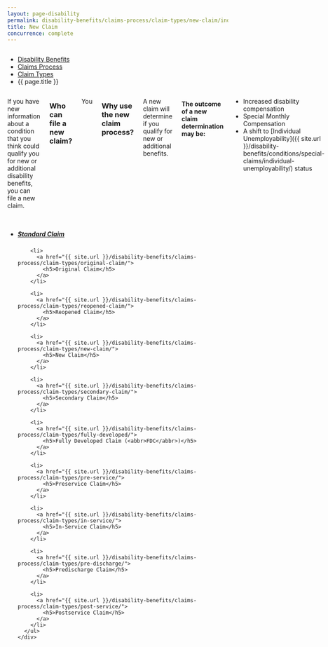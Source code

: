```yaml
---
layout: page-disability
permalink: disability-benefits/claims-process/claim-types/new-claim/index.html
title: New Claim
concurrence: complete
---
```


<div class="splash" markdown="0">
<div class="row" markdown="0">
<div class="small-12 columns" markdown="0">

<ul class="breadcrumbs" role="menubar" aria-label="Primary">
<li class="parent"><a href="{{ site.url }}/disability-benefits/">Disability Benefits</a></li>
<li class="parent"><a href="{{ site.url }}/disability-benefits/claims-process/">Claims Process</a></li>
<li class="parent"><a href="{{ site.url }}/disability-benefits/claims-process/claim-types/">Claim Types</a></li>
<li class="active">{{ page.title }}</li>
</ul>

</div>
</div>
</div>

<div class="section one" markdown="0">
<div class="primary" markdown="0">
<div class="row" markdown="0">
<div class="small-12 columns" markdown="1">

If you have new information about a condition that you think could qualify you for new or additional disability benefits, you can file a new claim. 

### Who can file a new claim? 
You

### Why use the new claim process? 
A new claim will determine if you qualify for new or additional benefits. 

#### The outcome of a new claim determination may be:
- Increased disability compensation
- Special Monthly Compensation
- A shift to [Individual Unemployability]({{ site.url }}/disability-benefits/conditions/special-claims/individual-unemployability/) status

</div>
</div>
</div>

<div class="navigation">
  <div class="row">
    <div class="small-12 columns">
      <ul class="small-block-grid-1 medium-block-grid-3 cards small">
      <li>
        <a href="{{ site.url }}/disability-benefits/claims-process/claim-types/standard-claim/">
          <h5>Standard Claim</h5>
        </a>
      </li>

        <li>
          <a href="{{ site.url }}/disability-benefits/claims-process/claim-types/original-claim/">
            <h5>Original Claim</h5>
          </a>
        </li>

        <li>
          <a href="{{ site.url }}/disability-benefits/claims-process/claim-types/reopened-claim/">
            <h5>Reopened Claim</h5>
          </a>
        </li>

        <li>
          <a href="{{ site.url }}/disability-benefits/claims-process/claim-types/new-claim/">
            <h5>New Claim</h5>
          </a>
        </li>

        <li>
          <a href="{{ site.url }}/disability-benefits/claims-process/claim-types/secondary-claim/">
            <h5>Secondary Claim</h5>
          </a>
        </li>

        <li>
          <a href="{{ site.url }}/disability-benefits/claims-process/claim-types/fully-developed/">
            <h5>Fully Developed Claim (<abbr>FDC</abbr>)</h5>
          </a>
        </li>

        <li>
          <a href="{{ site.url }}/disability-benefits/claims-process/claim-types/pre-service/">
            <h5>Preservice Claim</h5>
          </a>
        </li>

        <li>
          <a href="{{ site.url }}/disability-benefits/claims-process/claim-types/in-service/">
            <h5>In-Service Claim</h5>
          </a>
        </li>

        <li>
          <a href="{{ site.url }}/disability-benefits/claims-process/claim-types/pre-discharge/">
            <h5>Predischarge Claim</h5>
          </a>
        </li>

        <li>
          <a href="{{ site.url }}/disability-benefits/claims-process/claim-types/post-service/">
            <h5>Postservice Claim</h5>
          </a>
        </li>
      </ul>
    </div>
  </div>
</div>

</div>
